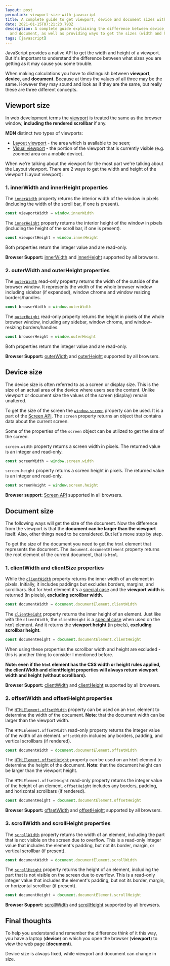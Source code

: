 ```yaml
---
layout: post
permalink: viewport-size-with-javascript
title: A complete guide to get viewport, device and document sizes with JavaScript
date: 2021-01-15T07:21:23.793Z
description: A complete guide explaining the difference between device, viewport
  and document, as well as providing ways to get the sizes (width and height)
tags: [javascript]
---
```


JavaScript provides a native API to get the width and height of a viewport. But it's important to understand the difference between what sizes you are getting as it may cause you some trouble.

When making calculations you have to distinguish between **viewport**, **device**, and **document**. Because at times the values of all three may be the same. However they may sound and look as if they are the same, but really these are three different concepts.

## Viewport size

In web development terms the [viewport](https://www.w3.org/TR/2011/REC-CSS2-20110607/visuren.html#viewport) is treated the same as the browser window, **including the rendered scrollbar** if any. 

**MDN** distinct two types of viewports:

* [Layout viewport](https://developer.mozilla.org/en-US/docs/Glossary/layout_viewport) - the area which is available to be seen;
* [Visual viewport](https://developer.mozilla.org/en-US/docs/Glossary/visual_viewport) - the portion of the viewport that is currently visible (e.g. zoomed area on a mobile device).

When we're talking about the viewport for the most part we're talking about the Layout viewport. There are 2 ways to get the width and height of the viewport (Layout viewport):

### 1. innerWidth and innerHeight properties

The [`innerWidth`](https://developer.mozilla.org/en-US/docs/Web/API/Window/innerWidth) property returns the interior width of the window in pixels (including the width of the scroll bar, if one is present).

```javascript
const viewportWidth = window.innerWidth
```

The [`innerHeight`](https://developer.mozilla.org/en-US/docs/Web/API/Window/innerHeight) property returns the interior height of the window in pixels (including the height of the scroll bar, if one is present).

```javascript
const viewportHeight = window.innerHeight
```

Both properties return the integer value and are read-only.

**Browser Support:** [innerWidth](https://caniuse.com/?search=innerWidth) and [innerHeight](https://caniuse.com/?search=innerHeight) supported by all browsers.

### 2. outerWidth and outerHeight properties

The [`outerWidth`](https://developer.mozilla.org/en-US/docs/Web/API/Window/outerWidth) read-only property returns the width of the outside of the browser window. It represents the width of the whole browser window including sidebar (if expanded), window chrome and window resizing borders/handles.

```javascript
const browserWidth = window.outerWidth
```

The [`outerHeight`](https://developer.mozilla.org/en-US/docs/Web/API/Window/outerHeight) read-only property returns the height in pixels of the whole browser window, including any sidebar, window chrome, and window-resizing borders/handles.

```javascript
const browserHeight = window.outerHeight
```

Both properties return the integer value and are read-only.

**Browser Support:** [outerWidth](https://caniuse.com/?search=outerWidth) and [outerHeight](https://caniuse.com/?search=outerHeight) supported by all browsers.

## Device size

The device size is often referred to as a screen or display size. This is the size of an actual area of the device where users see the content. Unlike viewport or document size the values of the screen (display) remain unaltered.

To get the size of the screen the [`window.screen`](https://developer.mozilla.org/en-US/docs/Web/API/Window/screen) property can be used. It is a part of the [Screen API](https://developer.mozilla.org/en-US/docs/Web/API/Screen). The `screen` property returns an object that contains data about the current screen.

Some of the properties of the `screen` object can be utilized to get the size of the screen.

`screen.width` property returns a screen width in pixels. The returned value is an integer and read-only.

```javascript
const screenWidth = window.screen.width
```

`screen.height` property returns a screen height in pixels. The returned value is an integer and read-only.

```javascript
const screenHeight = window.screen.height
```

**Browser support**: [Screen API](https://caniuse.com/mdn-api_screen) supported in all browsers.

## Document size

The following ways will get the size of the document. Now the difference from the viewport is that the **document can be larger than the viewport** itself. Also, other things need to be considered. But let's move step by step.

To get the size of the document you need to get the `html` element that represents the document. The `document.documentElement` property returns the root element of the current document, that is `html`.

### 1. clientWidth and clientSize properties

While the [`clientWidth`](https://developer.mozilla.org/en-US/docs/Web/API/Element/clientWidth) property returns the inner width of an element in pixels. Initially, it includes paddings but excludes borders, margins, and scrollbars. But for `html` element it's a [special case](https://www.w3.org/TR/2016/WD-cssom-view-1-20160317/#dom-element-clientwidth) and the **viewport width** is returned (in pixels), **excluding scrollbar width**.

```javascript
const documentWidth = document.documentElement.clientWidth
```

The [`clientHeight`](https://developer.mozilla.org/en-US/docs/Web/API/Element/clientHeight) property returns the inner height of an element. Just like with the `clientWidth`, the `clientHeight` is a [special case](https://www.w3.org/TR/2016/WD-cssom-view-1-20160317/#dom-element-clientheight) when used on the `html` element. And it returns the **viewport height** (in pixels), **excluding scrollbar height**.

```javascript
const documentHeight = document.documentElement.clientHeight
```

When using these properties the scrollbar width and height are excluded - this is another thing to consider I mentioned before.

**Note: even if the `html` element has the CSS width or height rules applied, the clientWidth and clientHeight properties will always return viewport width and height (without scrollbars).** 

**Browser Support:** [clientWidth](https://caniuse.com/?search=clientWidth) and [clientHeight](https://caniuse.com/?search=clientHeight) supported by all browsers.

### 2. offsetWidth and offsetHeight properties

The [`HTMLElement.offsetWidth`](https://developer.mozilla.org/en-US/docs/Web/API/HTMLElement/offsetWidth) property can be used on an `html` element to determine the width of the document. **Note**: that the document width can be larger than the viewport width.

The `HTMLElement.offsetWidth` read-only property returns the integer value of the width of an element. `offsetWidth` includes any borders, padding, and vertical scrollbars (if rendered).

```javascript
const documentWidth = document.documentElement.offsetWidth
```

The [`HTMLElement.offsetHeight`](https://developer.mozilla.org/en-US/docs/Web/API/HTMLElement/offsetHeight) property can be used on an `html` element to determine the height of the document. **Note**: that the document height can be larger than the viewport height.

The `HTMLElement.offsetHeight` read-only property returns the integer value of the height of an element. `offsetHeight` includes any borders, padding, and horizontal scrollbars (if rendered).

```javascript
const documentHeight = document.documentElement.offsetHeight
```

**Browser Support:** [offsetWidth](https://caniuse.com/mdn-api_htmlelement_offsetwidth) and [offsetHeight](https://caniuse.com/mdn-api_htmlelement_offsetheight) supported by all browsers.

### 3. scrollWidth and scrollHeight properties

The [`scrollWidth`](https://developer.mozilla.org/en-US/docs/Web/API/Element/scrollWidth) property returns the width of an element, including the part that is not visible on the screen due to overflow. This is a read-only integer value that includes the element's padding, but not its border, margin, or vertical scrollbar (if present).

```javascript
const documentWidth = document.documentElement.scrollWidth
```

The [`scrollHeight`](https://developer.mozilla.org/en-US/docs/Web/API/Element/scrollHeight) property returns the height of an element, including the part that is not visible on the screen due to overflow. This is a read-only integer value that includes the element's padding, but not its border, margin, or horizontal scrollbar (if present).

```javascript
const documentHeight = document.documentElement.scrollHeight
```

**Browser Support:** [scrollWidth](https://caniuse.com/mdn-api_element_scrollwidth) and [scrollHeight](https://caniuse.com/mdn-api_element_scrollheight) supported by all browsers.

## Final thoughts

To help you understand and remember the difference think of it this way, you have a laptop (**device**) on which you open the browser (**viewport**) to view the web page (**document**).

Device size is always fixed, while viewport and document can change in size.